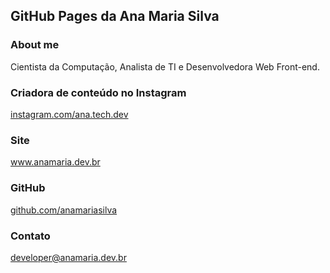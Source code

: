 ## GitHub Pages da Ana Maria Silva

### About me
Cientista da Computação, Analista de TI e Desenvolvedora Web Front-end.


### Criadora de conteúdo no Instagram
<a href="https://instagram.com/ana.tech.dev">instagram.com/ana.tech.dev</a>


### Site
<a href="https://www.anamaria.dev.br">www.anamaria.dev.br</a>


### GitHub
<a href="https://github.com/anamariasilva">github.com/anamariasilva</a>


### Contato
developer@anamaria.dev.br
